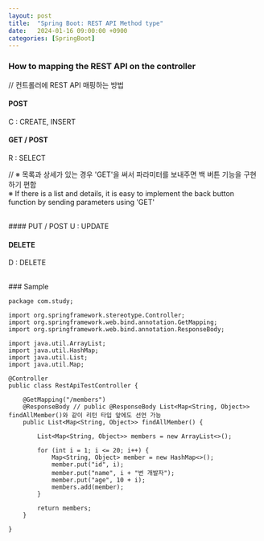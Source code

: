 ```yaml
---
layout: post
title:  "Spring Boot: REST API Method type"
date:   2024-01-16 09:00:00 +0900
categories: [SpringBoot]
---
```


### How to mapping the REST API on the controller   
// 컨트롤러에 REST API 매핑하는 방법   
   
#### POST   
C : CREATE, INSERT   
   
#### GET / POST   
R : SELECT   
   
// ※ 목록과 상세가 있는 경우 'GET'을 써서 파라미터를 보내주면 백 버튼 기능을 구현하기 편함   
※ If there is a list and details, it is easy to implement the back button function by sending parameters using 'GET'   
   
<br />
#### PUT / POST   
U : UPDATE   
   
#### DELETE   
D : DELETE   
   
<br />
### Sample   
   
```springboot
package com.study;

import org.springframework.stereotype.Controller;
import org.springframework.web.bind.annotation.GetMapping;
import org.springframework.web.bind.annotation.ResponseBody;

import java.util.ArrayList;
import java.util.HashMap;
import java.util.List;
import java.util.Map;

@Controller
public class RestApiTestController {

    @GetMapping("/members")
    @ResponseBody // public @ResponseBody List<Map<String, Object>> findAllMember()와 같이 리턴 타입 앞에도 선언 가능
    public List<Map<String, Object>> findAllMember() {

        List<Map<String, Object>> members = new ArrayList<>();

        for (int i = 1; i <= 20; i++) {
            Map<String, Object> member = new HashMap<>();
            member.put("id", i);
            member.put("name", i + "번 개발자");
            member.put("age", 10 + i);
            members.add(member);
        }

        return members;
    }

}
```
